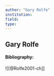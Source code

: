 ```yaml
---
author: "Gary Rolfe"
institution:
field:
type:
---
```


## Gary Rolfe
#### Bibliography:

![[@Rolfe2001-ch]]